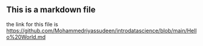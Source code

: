 ## This is a markdown file
the link for this file is
https://github.com/Mohammedriyassudeen/introdatascience/blob/main/Hello%20World.md
